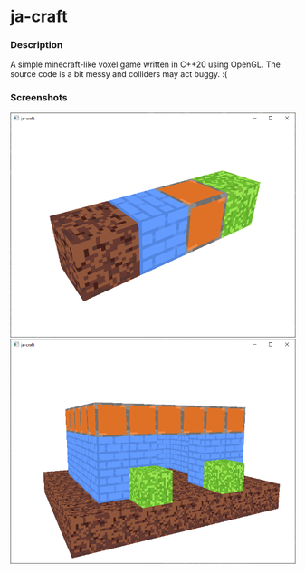 # ja-craft
### Description
A simple minecraft-like voxel game written in C++20 using OpenGL. The source code is a bit messy and colliders may act buggy. 
:(

### Screenshots
![img0](images/image0.png)
![img1](images/image1.png)
